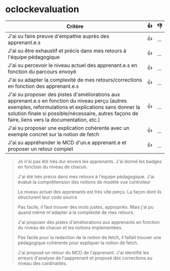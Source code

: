 # oclockevaluation


| Critère | 👍 | 👎 |
| ---------------- | ---------------- | ---------------- | 
| J'ai su faire preuve d'empathie auprès des apprenant.e.s | 👍 | ... |
| J'ai su être exhaustif et précis dans mes retours à l'équipe pédagogique | 👍 | ... |
| J'ai su percevoir le niveau actuel des apprenant.e.s en fonction du parcours envoyé | 👍 | ... |
| J'ai su adapter la complexité de mes retours/corrections en fonction des apprenant.e.s  | 👍 | ... |
| J'ai su proposer des pistes d'améliorations aux apprenant.e.s en fonction du niveau perçu (autres exemples, reformulations et explications sans donner la solution finale si possible/nécessaire, autres façons de faire, liens vers la documentation, etc.) | 👍 | ... |
| J'ai su proposer une explication cohérente avec un exemple concret sur la notion de fetch | 👍 | ... |
| J'ai su appréhender le MCD d'un.e apprenant.e et proposer un retour complet | 👍 | ... |

> Je n'ai pas été très dur envers les apprenants. J'ai donné les badges en fonction du niveau de chacun.
> 
> J'ai été très précis dans mes retours à l'équipe pédagogique. J'ai évalué la compréhension des notions de modèle vue controleur
> 
> Le niveau actuel des apprenants est très vite perçu. La façon dont ils structurent leur code source
> 
> Pas facile, il faut trouver des mots justes, appropriés. Mais j'ai pu quand même m'adapter à la compléxité de mes retours.
> 
> J'ai proposer des pistes d'améliorations aux apprenants en fonction du niveau de chacun et les notions implementées.
> 
> Pas facile pour la redaction de la notion de fetch, il fallait trouver une pédagogique cohérente pour expliquer la notion de fetch.
> 
> J'ai proposé un retour du MCD de l'apprenant. J'ai identifié les erreurs d'analyse de l'aapprenant et proposé des corrections au niveau des cardinalités.
